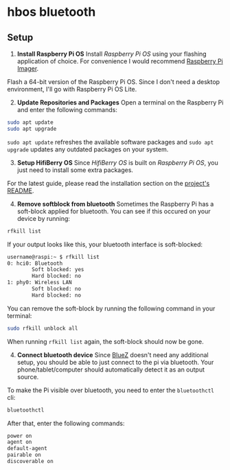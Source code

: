 # hbos bluetooth
## Setup

1. **Install Raspberry Pi OS**
Install *Raspberry Pi OS* using your flashing application of choice.
For convenience I would recommend [Raspberry Pi Imager](https://www.raspberrypi.com/software/).

Flash a 64-bit version of the Raspberry Pi OS.
Since I don't need a desktop environment,
I'll go with Raspberry Pi OS Lite.

2. **Update Repositories and Packages**
Open a terminal on the Raspberry Pi
and enter the following commands:

```bash
sudo apt update
sudo apt upgrade
```

`sudo apt update` refreshes the available software packages
and `sudo apt upgrade` updates any outdated packages on your system.

3. **Setup HifiBerry OS**
Since *HifiBerry OS* is built on *Raspberry Pi OS*,
you just need to install some extra packages.

For the latest guide, 
please read the installation section on the 
[project's README](https://github.com/hifiberry/hifiberry-os/tree/hbosng?tab=readme-ov-file#installation).

4. **Remove softblock from bluetooth**
Sometimes the Raspberry Pi has a soft-block applied for bluetooth.
You can see if this occured on your device by running:
```bash
rfkill list
```

If your output looks like this, your bluetooth interface is soft-blocked:
```bash
username@raspi:~ $ rfkill list
0: hci0: Bluetooth
        Soft blocked: yes
        Hard blocked: no
1: phy0: Wireless LAN
        Soft blocked: no
        Hard blocked: no
```

You can remove the soft-block by running the following command in your terminal:
```bash
sudo rfkill unblock all
```

When running `rfkill list` again, the soft-block should now be gone.

4. **Connect bluetooth device**
Since [BlueZ](./Glossary.md#BlueZ) doesn't need any additional setup,
you should be able to just connect to the pi via bluetooth.
Your phone/tablet/computer should automatically detect it as an output source.


To make the Pi visible over bluetooth, you need to enter the `bluetoothctl` cli:
```bash
bluetoothctl
```

After that, enter the following commands:
```bash
power on
agent on
default-agent
pairable on
discoverable on
```
